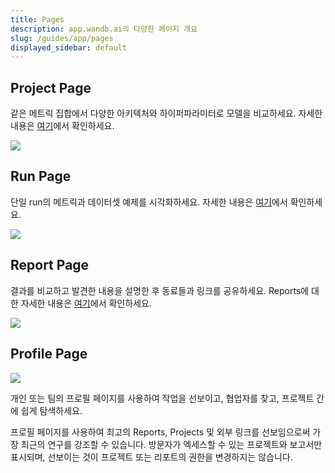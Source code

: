 ```yaml
---
title: Pages
description: app.wandb.ai의 다양한 페이지 개요
slug: /guides/app/pages
displayed_sidebar: default
---
```


## Project Page

같은 메트릭 집합에서 다양한 아키텍처와 하이퍼파라미터로 모델을 비교하세요. 자세한 내용은 [여기](project-page.md)에서 확인하세요.

![](/images/app_ui/project_page.png)

## Run Page

단일 run의 메트릭과 데이터셋 예제를 시각화하세요. 자세한 내용은 [여기](run-page.md)에서 확인하세요.

![](/images/app_ui/run_page.png)

## Report Page

결과를 비교하고 발견한 내용을 설명한 후 동료들과 링크를 공유하세요. Reports에 대한 자세한 내용은 [여기](../../../guides/reports/intro.md)에서 확인하세요.

![](/images/app_ui/example_report_for_molecules.png)

## Profile Page

![](/images/app_ui/profile_page_overview.webp)

개인 또는 팀의 프로필 페이지를 사용하여 작업을 선보이고, 협업자를 찾고, 프로젝트 간에 쉽게 탐색하세요.

프로필 페이지를 사용하여 최고의 Reports, Projects 및 외부 링크를 선보임으로써 가장 최근의 연구를 강조할 수 있습니다. 방문자가 엑세스할 수 있는 프로젝트와 보고서만 표시되며, 선보이는 것이 프로젝트 또는 리포트의 권한을 변경하지는 않습니다.